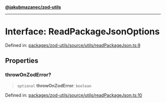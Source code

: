 [**@jakubmazanec/zod-utils**](../README.md)

---

# Interface: ReadPackageJsonOptions

Defined in:
[packages/zod-utils/source/utils/readPackageJson.ts:9](https://github.com/jakubmazanec/tools/blob/dd3219e5c9e39fb2c6c2fa06c4f20acd2118ac84/packages/zod-utils/source/utils/readPackageJson.ts#L9)

## Properties

### throwOnZodError?

> `optional` **throwOnZodError**: `boolean`

Defined in:
[packages/zod-utils/source/utils/readPackageJson.ts:10](https://github.com/jakubmazanec/tools/blob/dd3219e5c9e39fb2c6c2fa06c4f20acd2118ac84/packages/zod-utils/source/utils/readPackageJson.ts#L10)
